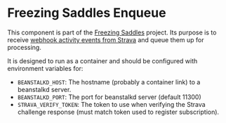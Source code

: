 # Freezing Saddles Enqueue

This component is part of the [Freezing Saddles](http://freezingsaddles.com) project.  Its purpose is to receive [webhook activity events from Strava](http://strava.github.io/api/partner/v3/events/) and queue them up for processing. 

It is designed to run as a container and should be configured with environment variables for:
- `BEANSTALKD_HOST`: The hostname (probably a container link) to a beanstalkd server.
- `BEANSTALKD_PORT`: The port for beanstalkd server (default 11300)
- `STRAVA_VERIFY_TOKEN`: The token to use when verifying the Strava challenge response (must match token used to register subscription).